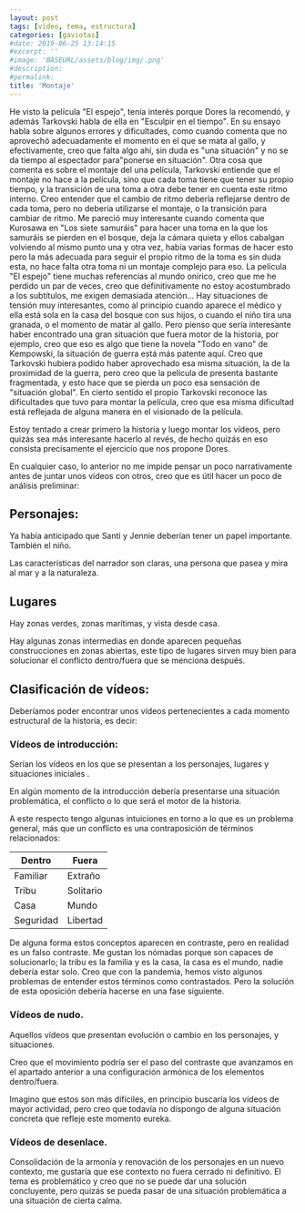 ```yaml
---
layout: post
tags: [video, tema, estructura]
categories: [gaviotas]
#date: 2019-06-25 13:14:15
#excerpt: ''
#image: 'BASEURL/assets/blog/img/.png'
#description:
#permalink:
title: 'Montaje'
---
```


He visto la película "El espejo", tenía interés porque Dores la recomendó, y además Tarkovski habla de ella en "Esculpir en el tiempo". En su ensayo habla sobre algunos errores y dificultades, como cuando comenta que no aprovechó adecuadamente el momento en el que se mata al gallo, y efectivamente, creo que falta algo ahí, sin duda es "una situación" y no se da tiempo al espectador para"ponerse en situación". Otra cosa que comenta es sobre el montaje del una película, Tarkovski entiende que el montaje no hace a la película, sino que cada toma tiene que tener su propio tiempo, y la transición de una toma a otra debe tener en cuenta este ritmo interno. Creo entender que el cambio de ritmo debería reflejarse dentro de cada toma, pero no debería utilizarse el montaje, o la transición para cambiar de ritmo. Me pareció muy interesante cuando comenta que Kurosawa en "Los siete samuráis" para hacer una toma en la que los samuráis se pierden en el bosque, deja la cámara quieta y ellos cabalgan volviendo al mismo punto una y otra vez, había varias formas de hacer esto pero la más adecuada para seguir el propio ritmo de la toma es sin duda esta, no hace falta otra toma ni un montaje complejo para eso. La película "El espejo" tiene muchas referencias al mundo onírico, creo que me he perdido un par de veces, creo que definitivamente no estoy acostumbrado a los subtítulos, me exigen demasiada atención... Hay situaciones de tensión muy interesantes, como al principio cuando aparece el médico y ella está sola en la casa del bosque con sus hijos, o cuando el niño tira una granada, o el momento de matar al gallo. Pero pienso que sería interesante haber encontrado una gran situación que fuera motor de la historia, por ejemplo, creo que eso es algo que tiene la novela "Todo en vano" de Kempowski, la situación de guerra está más patente aquí. Creo que Tarkovski hubiera podido haber aprovechado esa misma situación, la de la proximidad de la guerra, pero creo que la película de presenta bastante fragmentada, y esto hace que se pierda un poco esa sensación de "situación global". En cierto sentido el propio Tarkovski reconoce las dificultades que tuvo para montar la película, creo que esa misma dificultad está reflejada de alguna manera en el visionado de la película.

Estoy tentado a crear primero la historia y luego montar los vídeos, pero quizás sea más interesante hacerlo al revés, de hecho quizás en eso consista precisamente el ejercicio que nos propone Dores. 

En cualquier caso, lo anterior no me impide pensar un poco narrativamente antes de juntar unos vídeos con otros, creo que es útil hacer un poco de análisis preliminar:

## Personajes:

Ya había anticipado que Santi y Jennie deberían tener un papel importante. También el niño. 

Las características del narrador son claras, una persona que pasea y mira al mar y a la naturaleza. 

## Lugares

Hay zonas verdes, zonas marítimas, y vista desde casa. 

Hay algunas zonas intermedias en donde aparecen pequeñas construcciones en zonas abiertas, este tipo de lugares sirven muy bien para solucionar el conflicto dentro/fuera que se menciona después.

## Clasificación de vídeos:

Deberíamos poder encontrar unos vídeos pertenecientes a cada momento estructural de la historia, es decir:

### Vídeos de introducción:

Serían los vídeos en los que se presentan a los personajes, lugares y situaciones iniciales . 

En algún momento de la introducción debería presentarse una situación problemática, el conflicto o lo que será el motor de la historia.

A este respecto tengo algunas intuiciones en torno a lo que es un problema general, más que un conflicto es una contraposición de términos relacionados:

Dentro  | Fuera
      ---     | ---      
Familiar  | Extraño
Tribu  | Solitario
Casa  |  Mundo
Seguridad  | Libertad

De alguna forma estos conceptos aparecen en contraste, pero en realidad es un falso contraste. Me gustan los nómadas porque son capaces de solucionarlo; la tribu es la familia y es la casa, la casa es el mundo, nadie debería estar solo. Creo que con la pandemia, hemos visto algunos problemas de entender estos términos como contrastados. Pero la solución de esta oposición debería hacerse en una fase siguiente.

### Vídeos de nudo.

Aquellos vídeos que presentan evolución o cambio en los personajes, y situaciones. 

Creo que el movimiento podría ser el paso del contraste que avanzamos en el apartado anterior a una configuración armónica de los elementos dentro/fuera. 

Imagino que estos son más difíciles, en principio buscaría los vídeos de mayor actividad, pero creo que todavía no dispongo de alguna situación concreta que refleje este momento eureka.

### Vídeos de desenlace.

Consolidación de la armonía y renovación de los personajes en un nuevo contexto, me gustaría que ese contexto no fuera cerrado ni definitivo. El tema es problemático y creo que no se puede dar una solución concluyente, pero quizás se pueda pasar de una situación problemática a una situación de cierta calma.



